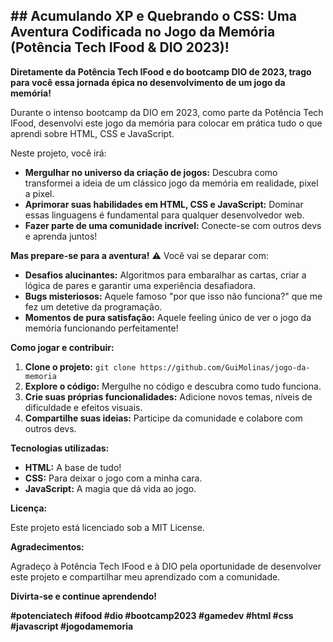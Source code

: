 ## **## Acumulando XP e Quebrando o CSS: Uma Aventura Codificada no Jogo da Memória (Potência Tech IFood & DIO 2023)!**

**Diretamente da Potência Tech IFood e do bootcamp DIO de 2023, trago para você essa jornada épica no desenvolvimento de um jogo da memória!**

Durante o intenso bootcamp da DIO em 2023, como parte da Potência Tech IFood, desenvolvi este jogo da memória para colocar em prática tudo o que aprendi sobre HTML, CSS e JavaScript.

Neste projeto, você irá:

* **Mergulhar no universo da criação de jogos:** Descubra como transformei a ideia de um clássico jogo da memória em realidade, pixel a pixel.
* **Aprimorar suas habilidades em HTML, CSS e JavaScript:** Dominar essas linguagens é fundamental para qualquer desenvolvedor web. 
* **Fazer parte de uma comunidade incrível:** Conecte-se com outros devs e aprenda juntos!

**Mas prepare-se para a aventura!** ⚠️ Você vai se deparar com:

* **Desafios alucinantes:** Algoritmos para embaralhar as cartas, criar a lógica de pares e garantir uma experiência desafiadora. 
* **Bugs misteriosos:** Aquele famoso "por que isso não funciona?" que me fez um detetive da programação.
* **Momentos de pura satisfação:** Aquele feeling único de ver o jogo da memória funcionando perfeitamente!

**Como jogar e contribuir:**

1. **Clone o projeto:** `git clone https://github.com/GuiMolinas/jogo-da-memoria`
2. **Explore o código:** Mergulhe no código e descubra como tudo funciona.
3. **Crie suas próprias funcionalidades:** Adicione novos temas, níveis de dificuldade e efeitos visuais.
4. **Compartilhe suas ideias:** Participe da comunidade e colabore com outros devs.

**Tecnologias utilizadas:**

* **HTML:** A base de tudo!
* **CSS:** Para deixar o jogo com a minha cara.
* **JavaScript:** A magia que dá vida ao jogo.

**Licença:**

Este projeto está licenciado sob a MIT License.

**Agradecimentos:**

Agradeço à Potência Tech IFood e à DIO pela oportunidade de desenvolver este projeto e compartilhar meu aprendizado com a comunidade.

**Divirta-se e continue aprendendo!**

**#potenciatech #ifood #dio #bootcamp2023 #gamedev #html #css #javascript #jogodamemoria**
